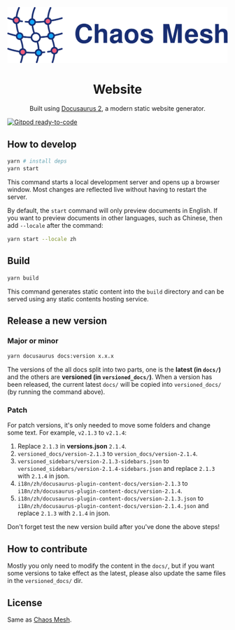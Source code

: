 <!-- markdownlint-disable-file MD033 -->
<!-- markdownlint-disable-file MD041 -->

<p align="center">
  <img src="logo.svg" width="512" alt="Chaos Mesh Logo" />
</p>
<h1 align="center">Website</h1>
<p align="center">
  Built using <a href="https://v2.docusaurus.io/" target="_blank">Docusaurus 2</a>, a modern static website generator.
</p>

[![Gitpod ready-to-code](https://img.shields.io/badge/Gitpod-ready--to--code-blue?logo=gitpod)](https://gitpod.io/#https://github.com/chaos-mesh/website)

## How to develop

```sh
yarn # install deps
yarn start
```

This command starts a local development server and opens up a browser window. Most changes are reflected live without having to restart the server.

By default, the `start` command will only preview documents in English. If you want to preview documents in other languages, such as Chinese, then add `--locale` after the command:

```sh
yarn start --locale zh
```

## Build

```sh
yarn build
```

This command generates static content into the `build` directory and can be served using any static contents hosting service.

## Release a new version

### Major or minor

```sh
yarn docusaurus docs:version x.x.x
```

The versions of the all docs split into two parts, one is the **latest (in `docs/`)** and the others are **versioned (in `versioned_docs/`)**. When a version has been released, the current latest `docs/` will be copied into `versioned_docs/` (by running the command above).

### Patch

For patch versions, it's only needed to move some folders and change some text. For example, `v2.1.3` to `v2.1.4`:

1. Replace `2.1.3` in **versions.json** `2.1.4`.
2. `versioned_docs/version-2.1.3` to `version_docs/version-2.1.4`.
3. `versioned_sidebars/version-2.1.3-sidebars.json` to `versioned_sidebars/version-2.1.4-sidebars.json` and replace `2.1.3` with `2.1.4` in json.
4. `i18n/zh/docusaurus-plugin-content-docs/version-2.1.3` to `i18n/zh/docusaurus-plugin-content-docs/version-2.1.4`.
5. `i18n/zh/docusaurus-plugin-content-docs/version-2.1.3.json` to `i18n/zh/docusaurus-plugin-content-docs/version-2.1.4.json` and replace `2.1.3` with `2.1.4` in json.

Don't forget test the new version build after you've done the above steps!

## How to contribute

Mostly you only need to modify the content in the `docs/`, but if you want some versions to take effect as the latest, please also update the same files in the `versioned_docs/` dir.

## License

Same as [Chaos Mesh](https://github.com/chaos-mesh/chaos-mesh).
